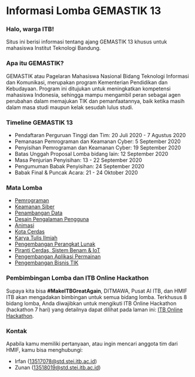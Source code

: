 # Informasi Lomba GEMASTIK 13

### Halo, warga ITB!

Situs ini berisi informasi tentang ajang GEMASTIK 13 khusus untuk mahasiswa Institut Teknologi Bandung.

### Apa itu GEMASTIK?

GEMASTIK atau Pagelaran Mahasiswa Nasional Bidang Teknologi Informasi dan Komunikasi, merupakan program Kementerian Pendidikan dan Kebudayaan. Program ini ditujukan untuk meningkatkan kompetensi mahasiswa Indonesia, sehingga mampu mengambil peran sebagai agen perubahan dalam memajukan TIK dan pemanfaatannya, baik ketika masih dalam masa studi maupun kelak sesudah lulus studi.

### Timeline GEMASTIK 13
- Pendaftaran Perguruan Tinggi dan Tim: 20 Juli 2020 - 7 Agustus 2020
- Pemanasan Pemrograman dan Keamanan Cyber: 5 September 2020
- Penyisihan Pemrograman dan Keamanan Cyber: 19 September 2020
- Batas Unggah Proposal Lomba bidang lain: 12 September 2020
- Masa Penjurian Penyisihan: 13 - 22 September 2020
- Pengumuman Babak Penyisihan: 24 September 2020
- Babak Final & Puncak Acara: 21 - 24 Oktober 2020

### Mata Lomba
- [Pemrograman](pemrograman)
- [Keamanan Siber](keamanan-siber)
- [Penambangan Data](penambangan-data)
- [Desain Pengalaman Pengguna](desain-pengalaman-pengguna)
- [Animasi](animasi)
- [Kota Cerdas](kota-cerdas)
- [Karya Tulis Ilmiah](karya-tulis-ilmiah)
- [Pengembangan Perangkat Lunak](pengembangan-perangkat-lunak)
- [Piranti Cerdas, Sistem Benam & IoT](piranti-cerdas)
- [Pengembangan Aplikasi Permainan](pengembangan-aplikasi-permainan)
- [Pengembangan Bisnis TIK](pengembangan-bisnis-tik)

### Pembimbingan Lomba dan ITB Online Hackathon
Supaya kita bisa **#MakeITBGreatAgain**, DITMAWA, Pusat AI ITB, dan HMIF ITB akan mengadakan bimbingan untuk semua bidang lomba. 
Terkhusus 8 bidang lomba, Anda diwajibkan untuk mengikuti ITB Online Hackathon (hackathon 7 hari) yang detailnya dapat dilihat pada laman ini: [ITB Online Hackathon](hackathon).

### Kontak
Apabila kamu memiliki pertanyaan, atau ingin mencari anggota tim dari HMIF, kamu bisa menghubungi:

- Irfan (13517078@std.stei.itb.ac.id)
- Zunan (13518019@std.stei.itb.ac.id)
